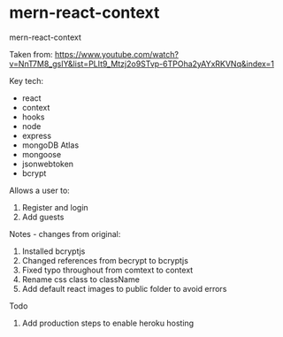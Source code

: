 # mern-react-context

mern-react-context

Taken from: https://www.youtube.com/watch?v=NnT7M8_gsIY&list=PLIt9_Mtzj2o9STvp-6TPOha2yAYxRKVNq&index=1

Key tech:

-   react
-   context
-   hooks
-   node
-   express
-   mongoDB Atlas
-   mongoose
-   jsonwebtoken
-   bcrypt

Allows a user to:

1. Register and login
2. Add guests

Notes - changes from original:

1. Installed bcryptjs
2. Changed references from becrypt to bcryptjs
3. Fixed typo throughout from comtext to context
4. Rename css class to className
5. Add default react images to public folder to avoid errors

Todo

1. Add production steps to enable heroku hosting
